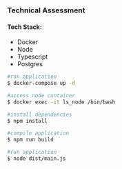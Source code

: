 ### Technical Assessment

#### Tech Stack:
- Docker
- Node
- Typescript
- Postgres

```bash
#run application
$ docker-compose up -d

#access node container
$ docker exec -it ls_node /bin/bash

#install dependencies
$ npm install

#compile application
$ npm run build

#run application
$ node dist/main.js
```